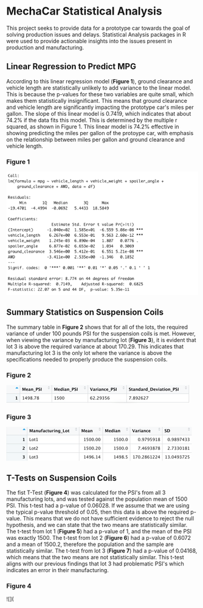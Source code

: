 # MechaCar Statistical Analysis

This project seeks to provide data for a prototype car towards the goal of solving production issues and delays. Statistical Analysis packages in R were used to provide actionable insights into the issues present in production and manufacturing. 

## Linear Regression to Predict MPG

According to this linear regression model (**Figure 1**), ground clearance and vehicle length are statistically unlikely to add variance to the linear model. This is because the p-values for these two variables are quite small, which makes them statistically insignificant. This means that ground clearance and vehicle length are significantly impacting the prototype car's miles per gallon. The slope of this linear model is 0.7419, which indicates that about 74.2% if the data fits this model. This is determined by the multiple r squared, as shown in Figure 1. This linear model is 74.2% effective in showing predicting the miles per gallon of the protoype car, with emphasis on the relationship between miles per gallon and ground clearance and vehicle length.

### Figure 1
![](images/mpg_lr_image.png)

## Summary Statistics on Suspension Coils

The summary table in **Figure 2** shows that for all of the lots, the required variance of under 100 pounds PSI for the suspension coils is met. However, when viewing the variance by manufacturing lot (**Figure 3**), it is evident that lot 3 is above the required variance at about 170.29. This indicates that manufacturing lot 3 is the only lot where the variance is above the specifications needed to properly produce the suspension coils.

### Figure 2
![](images/total_summary.png)

### Figure 3
![](images/lot_summary.png)

## T-Tests on Suspension Coils

The fist T-Test (**Figure 4**) was calculated for the PSI's from all 3 manufacturing lots, and was tested against the population mean of 1500 PSI. This t-test had a p-value of 0.06028. If we assume that we are using the typical p-value threshold of 0.05, then this data is above the required p-value. This means that we do not have sufficient evidence to reject the null hypothesis, and we can state that the two means are statistically similar.  The t-test from lot 1 (**Figure 5**) had a p-value of 1, and the mean of the PSI was exactly 1500. The t-test from lot 2 (**Figure 6**) had a p-value of 0.6072 and a mean of 1500.2, therefore the population and the sample are statistically similar. The t-test from lot 3 (**Figure 7**) had a p-value of 0.04168, which means that the two means are not statistically similar. This t-test aligns with our previous findings that lot 3 had problematic PSI's which indicates an error in their manufacturing.

### Figure 4
![](
